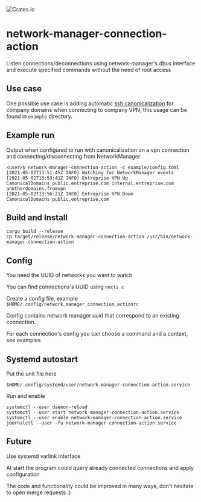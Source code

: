 ![Crates.io](https://img.shields.io/crates/v/network-manager-connection-action)

# network-manager-connection-action

Listen connections/deconnections using network-manager's dbus interface and execute specified commands without the need of root access

## Use case

One possible use case is adding automatic [ssh canonicalization](https://dotfiles.tnetconsulting.net/articles/2016/0109/ssh-canonicalization.html) for company domains when connecting to company VPN, this usage can be found in `example` directory.

## Example run

Output when configured to run with canonicalization on a vpn connection and connecting/disconnecting from NetworkManager:
```
<user>$ network-manager-connection-action -c example/config.toml
[2021-05-02T13:51:45Z INFO] Watching for NetworkManager events
[2021-05-02T13:53:41Z INFO] Entreprise VPN Up
CanonicalDomains public.entreprise.com internal.entreprise.com anotherdomains.fromvpn
[2021-05-02T13:56:21Z INFO] Entreprise VPN Down
CanonicalDomains public.entreprise.com
```

## Build and Install

```
cargo build --release
cp target/release/network-manager-connection-action /usr/bin/network-manager-connection-action
```

## Config

You need the UUID of networks you want to watch

You can find connections's UUID using `nmcli c`

Create a config file, example `$HOME/.config/network_manager_connection_actionrc`

Config contains network manager uuid that correspond to an existing connection.

For each connection's config you can choose a command and a context, see examples

## Systemd autostart

Put the unit file here
```
$HOME/.config/systemd/user/network-manager-connection-action.service
```

Run and enable
```
systemctl --user daemon-reload
systemctl --user start network-manager-connection-action.service
systemctl --user enable network-manager-connection-action.service
journalctl --user -fu network-manager-connection-action.service
```

## Future

Use systemd varlink interface

At start the program could query already connected connections and apply configuration

The code and functionality could be improved in many ways, don't hesitate to open merge requests :)

